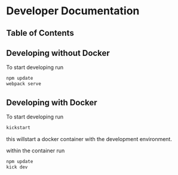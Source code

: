 # Developer Documentation

## Table of Contents


## Developing without Docker

To start developing run 

```bash
npm update
webpack serve
```

## Developing with Docker

To start developing run 

```bash
kickstart
```

this willstart a docker container with the development environment.

within the container run

```bash
npm update
kick dev
```




